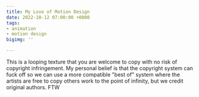 ```yaml
---
title: My Love of Motion Design
date: 2022-10-12 07:00:00 +0000
tags:
- animation
- motion design
bigimg: ''

---
```

This is a looping texture that you are welcome to copy with no risk of copyright infringement. My personal belief is that the copyright system can fuck off so we can use a more compatible "best of" system where the artists are free to copy others work to the point of infinity, but we credit original authors. FTW